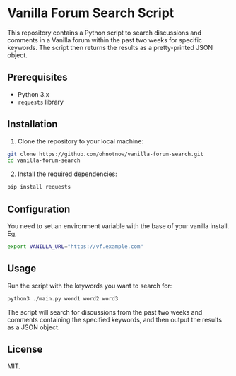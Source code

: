 # Vanilla Forum Search Script

This repository contains a Python script to search discussions and comments in a Vanilla forum within the past two weeks for specific keywords. The script then returns the results as a pretty-printed JSON object.

## Prerequisites

- Python 3.x
- `requests` library

## Installation

1. Clone the repository to your local machine:

```bash
git clone https://github.com/ohnotnow/vanilla-forum-search.git
cd vanilla-forum-search
```

2. Install the required dependencies:

```bash
pip install requests
```

## Configuration

You need to set an environment variable with the base of your vanilla install.  Eg,
```bash
export VANILLA_URL="https://vf.example.com"
```

## Usage

Run the script with the keywords you want to search for:

```bash
python3 ./main.py word1 word2 word3
```

The script will search for discussions from the past two weeks and comments containing the specified keywords, and then output the results as a JSON object.

## License

MIT.
